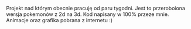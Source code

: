 Projekt nad którym obecnie pracuję od paru tygodni. Jest to przeroboiona wersja pokemonów z 2d na 3d.
Kod napisany w 100% przeze mnie. 
Animacje oraz grafika pobrana z internetu :)
